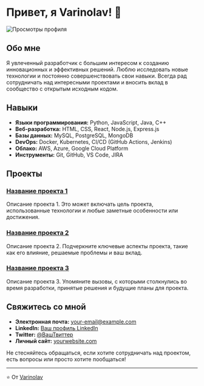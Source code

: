 # Привет, я Varinolav! 👋

![Просмотры профиля](https://komarev.com/ghpvc/?username=Varinolav&color=blue)

## Обо мне

Я увлеченный разработчик с большим интересом к созданию инновационных и эффективных решений. Люблю исследовать новые технологии и постоянно совершенствовать свои навыки. Всегда рад сотрудничать над интересными проектами и вносить вклад в сообщество с открытым исходным кодом.

## Навыки

- **Языки программирования:** Python, JavaScript, Java, C++
- **Веб-разработка:** HTML, CSS, React, Node.js, Express.js
- **Базы данных:** MySQL, PostgreSQL, MongoDB
- **DevOps:** Docker, Kubernetes, CI/CD (GitHub Actions, Jenkins)
- **Облако:** AWS, Azure, Google Cloud Platform
- **Инструменты:** Git, GitHub, VS Code, JIRA

## Проекты

### [Название проекта 1](https://github.com/Varinolav/project1)
Описание проекта 1. Это может включать цель проекта, использованные технологии и любые заметные особенности или достижения.

### [Название проекта 2](https://github.com/Varinolav/project2)
Описание проекта 2. Подчеркните ключевые аспекты проекта, такие как его влияние, решаемые проблемы и ваш вклад.

### [Название проекта 3](https://github.com/Varinolav/project3)
Описание проекта 3. Упомяните вызовы, с которыми столкнулись во время разработки, принятые решения и будущие планы для проекта.

## Свяжитесь со мной

- **Электронная почта:** [your-email@example.com](mailto:your-email@example.com)
- **LinkedIn:** [Ваш профиль LinkedIn](https://www.linkedin.com/in/your-profile)
- **Twitter:** [@ВашТвиттер](https://twitter.com/YourTwitterHandle)
- **Личный сайт:** [yourwebsite.com](https://yourwebsite.com)

Не стесняйтесь обращаться, если хотите сотрудничать над проектом, есть вопросы или просто хотите пообщаться!

---

⭐️ От [Varinolav](https://github.com/Varinolav)
